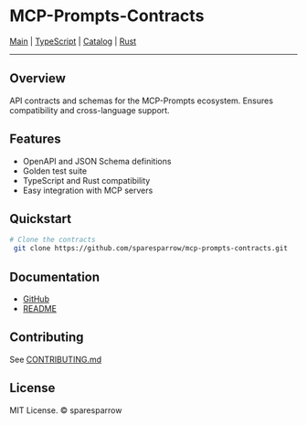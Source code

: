 # MCP-Prompts-Contracts

[Main](https://sparesparrow.github.io/mcp-prompts/) | [TypeScript](https://sparesparrow.github.io/mcp-prompts-ts/) | [Catalog](https://sparesparrow.github.io/mcp-prompts-catalog/) | [Rust](https://sparesparrow.github.io/mcp-prompts-rs/)

---

## Overview

API contracts and schemas for the MCP-Prompts ecosystem. Ensures compatibility and cross-language support.

## Features
- OpenAPI and JSON Schema definitions
- Golden test suite
- TypeScript and Rust compatibility
- Easy integration with MCP servers

## Quickstart

```sh
# Clone the contracts
 git clone https://github.com/sparesparrow/mcp-prompts-contracts.git
```

## Documentation
- [GitHub](https://github.com/sparesparrow/mcp-prompts-contracts)
- [README](https://github.com/sparesparrow/mcp-prompts-contracts#readme)

## Contributing
See [CONTRIBUTING.md](https://github.com/sparesparrow/mcp-prompts-contracts/blob/main/CONTRIBUTING.md)

## License
MIT License. &copy; sparesparrow 